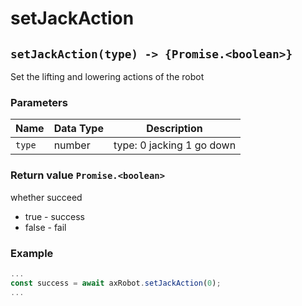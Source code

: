 ﻿# setJackAction

## `setJackAction(type) -> {Promise.<boolean>}`

Set the lifting and lowering actions of the robot

### Parameters

| Name  | Data Type | Description                |
| ---------- |--------|----------------------------|
| `type`     | number | type: 0 jacking 1  go down |

### Return value `Promise.<boolean>`

whether succeed

- true - success
- false - fail

### Example

```javascript
...
const success = await axRobot.setJackAction(0);
...
```
